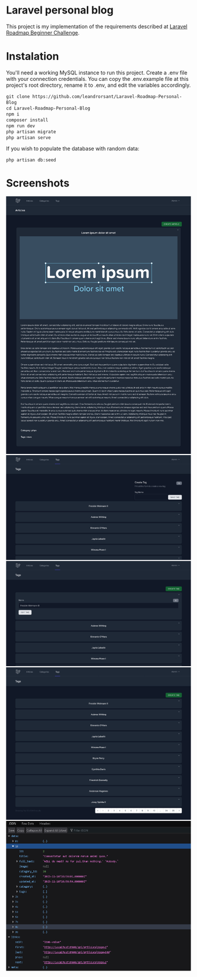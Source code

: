 # Laravel personal blog
This project is my implementation of the requirements described at [Laravel Roadmap Beginner Challenge](https://github.com/LaravelDaily/Laravel-Roadmap-Beginner-Challenge).

# Instalation
You'll need a working MySQL instance to run this project. Create a .env file with your connection credentials. You can copy the .env.example file at this project's root directory, rename it to .env, and edit the variables accordingly.

```
git clone https://github.com/leandrorsant/Laravel-Roadmap-Personal-Blog
cd Laravel-Roadmap-Personal-Blog
npm i
composer install
npm run dev
php artisan migrate
php artisan serve
```

If you wish to populate the database with random data:
```
php artisan db:seed
```


# Screenshots
<img src="./screenshots/laravel-roadmap-personal-blog-screenshot1.png"/>
<img src="./screenshots/laravel-roadmap-personal-blog-screenshot2.png"/>
<img src="./screenshots/laravel-roadmap-personal-blog-screenshot3.png"/>
<img src="./screenshots/laravel-roadmap-personal-blog-screenshot4.png"/>
<img src="./screenshots/laravel-roadmap-personal-blog-screenshot5.png"/>